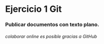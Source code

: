 # Ejercicio 1 Git
### Publicar documentos con texto plano.
###### colaborar online es posible gracias a GitHub